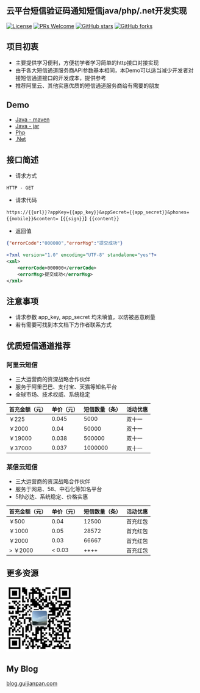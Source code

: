 ## 云平台短信验证码通知短信java/php/.net开发实现

[![License](https://img.shields.io/badge/license-MIT-blue.svg)](LICENSE)
[![PRs Welcome](https://img.shields.io/badge/PRs-welcome-brightgreen.svg)](https://github.com/yzchen0o0/demo-sms/pulls)
[![GitHub stars](https://img.shields.io/github/stars/yzchen0o0/demo-sms.svg?style=social&label=Stars)](https://github.com/yzchen0o0/demo-sms)
[![GitHub forks](https://img.shields.io/github/forks/yzchen0o0/demo-sms.svg?style=social&label=Fork)](https://github.com/yzchen0o0/demo-sms)

## 项目初衷

* 主要提供学习便利，方便初学者学习简单的http接口对接实现
* 由于各大短信通道服务商API参数基本相同，本Demo可以适当减少开发者对接短信通道接口的开发成本，提供参考
* 推荐阿里云、其他实惠优质的短信通道服务商给有需要的朋友

## Demo

* [Java - maven](https://github.com/yzchen0o0/demo-sms/tree/master/Java/maven)
* [Java - jar](https://github.com/yzchen0o0/demo-sms/tree/master/Java/jar)
* [Php](https://github.com/yzchen0o0/demo-sms/tree/master/php)
* [.Net](https://github.com/yzchen0o0/demo-sms/tree/master/Net)

## 接口简述

* 请求方式

```
HTTP - GET
```

* 请求代码
``` uri
https://{{url}}?appKey={{app_key}}&appSecret={{app_secret}}&phones={{mobile}}&content=【{{sign}}】{{content}}
```


* 返回值
``` json
{"errorCode":"000000","errorMsg":"提交成功"}
```
``` xml
<?xml version="1.0" encoding="UTF-8" standalone="yes"?>
<xml>
    <errorCode>000000</errorCode>
    <errorMsg>提交成功</errorMsg>
</xml>
```

## 注意事项

* 请求参数 app_key, app_secret 均未填值，以防被恶意刷量
* 若有需要可找到本文档下方作者联系方式

## 优质短信通道推荐

### 阿里云短信

* 三大运营商的资深战略合作伙伴
* 服务于阿里巴巴、支付宝、天猫等知名平台
* 全球市场、技术权威、系统稳定

首充金额（元） | 单价（元） | 短信数量（条）| 活动优惠
----|----|----|----
￥225 | 0.045 | 5000 | 双十一
￥2000 | 0.04 | 50000 | 双十一
￥19000 | 0.038 | 500000 | 双十一
￥37000 | 0.037 | 1000000 | 双十一

### 某信云短信

* 三大运营商的资深战略合作伙伴
* 服务于网易、58、中石化等知名平台
* 5秒必达、系统稳定、价格实惠

首充金额（元） | 单价（元） | 短信数量（条） | 活动优惠
----|----|----|----
￥500 | 0.04 | 12500 | 首充红包
￥1000 | 0.05 | 28572 | 首充红包
￥2000 | 0.03 | 66667 | 首充红包
> ￥2000 | < 0.03 | ++++ | 首充红包


## 更多资源
![](./img/wx.jpg)

## My Blog
[blog.guijianpan.com](http://blog.guijianpan.com "倚楼听风雨")





